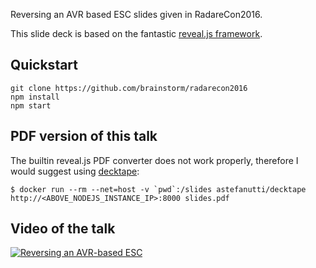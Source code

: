 Reversing an AVR based ESC slides given in RadareCon2016.

This slide deck is based on the fantastic [reveal.js framework](https://github.com/hakimel/reveal.js).

## Quickstart

```
git clone https://github.com/brainstorm/radarecon2016
npm install
npm start
```

## PDF version of this talk

The builtin reveal.js PDF converter does not work properly, therefore I would suggest using [decktape](https://github.com/astefanutti/decktape):

```
$ docker run --rm --net=host -v `pwd`:/slides astefanutti/decktape http://<ABOVE_NODEJS_INSTANCE_IP>:8000 slides.pdf
```

## Video of the talk

[![Reversing an AVR-based ESC](http://img.youtube.com/vi/wVTXrmOyqwQ/0.jpg)](http://www.youtube.com/watch?v=wVTXrmOyqwQ)
